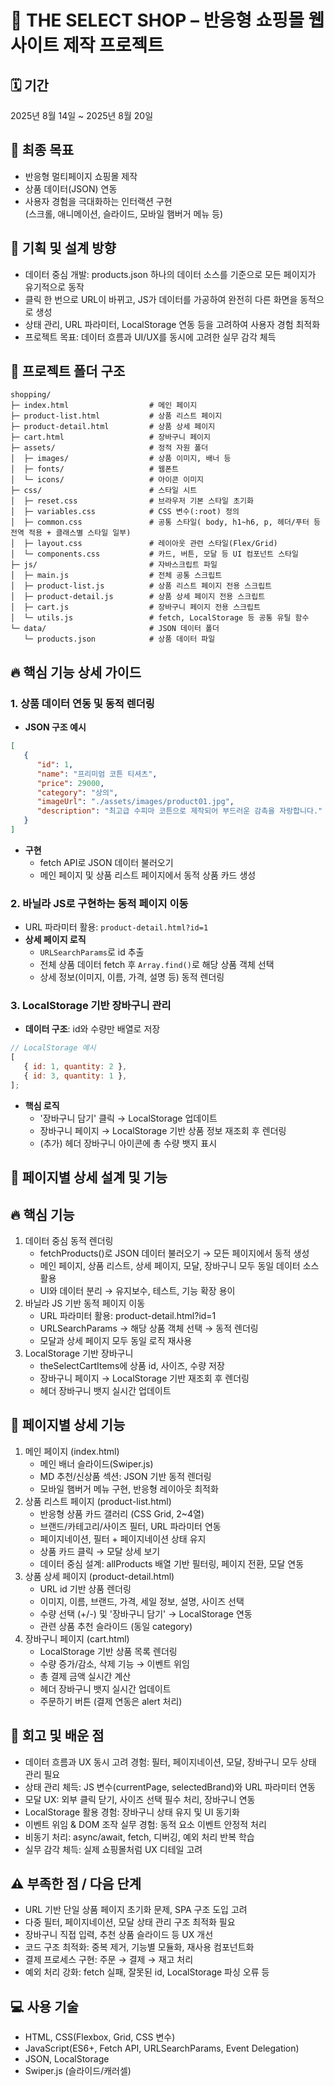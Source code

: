 # 🛒 THE SELECT SHOP – 반응형 쇼핑몰 웹사이트 제작 프로젝트

## 🗓 기간

2025년 8월 14일 ~ 2025년 8월 20일

## 📝 최종 목표

- 반응형 멀티페이지 쇼핑몰 제작
- 상품 데이터(JSON) 연동
- 사용자 경험을 극대화하는 인터랙션 구현  
  (스크롤, 애니메이션, 슬라이드, 모바일 햄버거 메뉴 등)

## 🧠 기획 및 설계 방향

- 데이터 중심 개발: products.json 하나의 데이터 소스를 기준으로 모든 페이지가 유기적으로 동작
- 클릭 한 번으로 URL이 바뀌고, JS가 데이터를 가공하여 완전히 다른 화면을 동적으로 생성
- 상태 관리, URL 파라미터, LocalStorage 연동 등을 고려하여 사용자 경험 최적화
- 프로젝트 목표: 데이터 흐름과 UI/UX를 동시에 고려한 실무 감각 체득

## 📂 프로젝트 폴더 구조

```
shopping/
├─ index.html                  # 메인 페이지
├─ product-list.html           # 상품 리스트 페이지
├─ product-detail.html         # 상품 상세 페이지
├─ cart.html                   # 장바구니 페이지
├─ assets/                     # 정적 자원 폴더
│  ├─ images/                  # 상품 이미지, 배너 등
│  ├─ fonts/                   # 웹폰트
│  └─ icons/                   # 아이콘 이미지
├─ css/                        # 스타일 시트
│  ├─ reset.css                # 브라우저 기본 스타일 초기화
│  ├─ variables.css            # CSS 변수(:root) 정의
│  ├─ common.css               # 공통 스타일( body, h1~h6, p, 헤더/푸터 등 전역 적용 + 클래스별 스타일 일부)
│  ├─ layout.css               # 레이아웃 관련 스타일(Flex/Grid)
│  └─ components.css           # 카드, 버튼, 모달 등 UI 컴포넌트 스타일
├─ js/                         # 자바스크립트 파일
│  ├─ main.js                  # 전체 공통 스크립트
│  ├─ product-list.js          # 상품 리스트 페이지 전용 스크립트
│  ├─ product-detail.js        # 상품 상세 페이지 전용 스크립트
│  ├─ cart.js                  # 장바구니 페이지 전용 스크립트
│  └─ utils.js                 # fetch, LocalStorage 등 공통 유틸 함수
└─ data/                       # JSON 데이터 폴더
   └─ products.json            # 상품 데이터 파일
```

## 🔥 핵심 기능 상세 가이드

### 1. 상품 데이터 연동 및 동적 렌더링

- **JSON 구조 예시**

```json
[
   {
      "id": 1,
      "name": "프리미엄 코튼 티셔츠",
      "price": 29000,
      "category": "상의",
      "imageUrl": "./assets/images/product01.jpg",
      "description": "최고급 수피마 코튼으로 제작되어 부드러운 감촉을 자랑합니다."
   }
]
```

- **구현**
   - fetch API로 JSON 데이터 불러오기
   - 메인 페이지 및 상품 리스트 페이지에서 동적 상품 카드 생성

### 2. 바닐라 JS로 구현하는 동적 페이지 이동

- URL 파라미터 활용: `product-detail.html?id=1`
- **상세 페이지 로직**
   - `URLSearchParams`로 id 추출
   - 전체 상품 데이터 fetch 후 `Array.find()`로 해당 상품 객체 선택
   - 상세 정보(이미지, 이름, 가격, 설명 등) 동적 렌더링

### 3. LocalStorage 기반 장바구니 관리

- **데이터 구조**: id와 수량만 배열로 저장

```javascript
// LocalStorage 예시
[
   { id: 1, quantity: 2 },
   { id: 3, quantity: 1 },
];
```

- **핵심 로직**
   - '장바구니 담기' 클릭 → LocalStorage 업데이트
   - 장바구니 페이지 → LocalStorage 기반 상품 정보 재조회 후 렌더링
   - (추가) 헤더 장바구니 아이콘에 총 수량 뱃지 표시

## 📄 페이지별 상세 설계 및 기능

## 🔥 핵심 기능

1. 데이터 중심 동적 렌더링
   - fetchProducts()로 JSON 데이터 불러오기 → 모든 페이지에서 동적 생성
   - 메인 페이지, 상품 리스트, 상세 페이지, 모달, 장바구니 모두 동일 데이터 소스 활용
   - UI와 데이터 분리 → 유지보수, 테스트, 기능 확장 용이
2. 바닐라 JS 기반 동적 페이지 이동
   - URL 파라미터 활용: product-detail.html?id=1
   - URLSearchParams → 해당 상품 객체 선택 → 동적 렌더링
   - 모달과 상세 페이지 모두 동일 로직 재사용
3. LocalStorage 기반 장바구니
   - theSelectCartItems에 상품 id, 사이즈, 수량 저장
   - 장바구니 페이지 → LocalStorage 기반 재조회 후 렌더링
   - 헤더 장바구니 뱃지 실시간 업데이트

## 📄 페이지별 상세 기능

1. 메인 페이지 (index.html)
   - 메인 배너 슬라이드(Swiper.js)
   - MD 추천/신상품 섹션: JSON 기반 동적 렌더링
   - 모바일 햄버거 메뉴 구현, 반응형 레이아웃 최적화
2. 상품 리스트 페이지 (product-list.html)
   - 반응형 상품 카드 갤러리 (CSS Grid, 2~4열)
   - 브랜드/카테고리/사이즈 필터, URL 파라미터 연동
   - 페이지네이션, 필터 + 페이지네이션 상태 유지
   - 상품 카드 클릭 → 모달 상세 보기
   - 데이터 중심 설계: allProducts 배열 기반 필터링, 페이지 전환, 모달 연동
3. 상품 상세 페이지 (product-detail.html)
   - URL id 기반 상품 렌더링
   - 이미지, 이름, 브랜드, 가격, 세일 정보, 설명, 사이즈 선택
   - 수량 선택 (+/-) 및 '장바구니 담기' → LocalStorage 연동
   - 관련 상품 추천 슬라이드 (동일 category)
4. 장바구니 페이지 (cart.html)
   - LocalStorage 기반 상품 목록 렌더링
   - 수량 증가/감소, 삭제 기능 → 이벤트 위임
   - 총 결제 금액 실시간 계산
   - 헤더 장바구니 뱃지 실시간 업데이트
   - 주문하기 버튼 (결제 연동은 alert 처리)

## 🧠 회고 및 배운 점

- 데이터 흐름과 UX 동시 고려 경험: 필터, 페이지네이션, 모달, 장바구니 모두 상태 관리 필요
- 상태 관리 체득: JS 변수(currentPage, selectedBrand)와 URL 파라미터 연동
- 모달 UX: 외부 클릭 닫기, 사이즈 선택 필수 처리, 장바구니 연동
- LocalStorage 활용 경험: 장바구니 상태 유지 및 UI 동기화
- 이벤트 위임 & DOM 조작 실무 경험: 동적 요소 이벤트 안정적 처리
- 비동기 처리: async/await, fetch, 디버깅, 예외 처리 반복 학습
- 실무 감각 체득: 실제 쇼핑몰처럼 UX 디테일 고려

## ⚠ 부족한 점 / 다음 단계

- URL 기반 단일 상품 페이지 초기화 문제, SPA 구조 도입 고려
- 다중 필터, 페이지네이션, 모달 상태 관리 구조 최적화 필요
- 장바구니 직접 입력, 추천 상품 슬라이드 등 UX 개선
- 코드 구조 최적화: 중복 제거, 기능별 모듈화, 재사용 컴포넌트화
- 결제 프로세스 구현: 주문 → 결제 → 재고 처리
- 예외 처리 강화: fetch 실패, 잘못된 id, LocalStorage 파싱 오류 등

## 💻 사용 기술

- HTML, CSS(Flexbox, Grid, CSS 변수)
- JavaScript(ES6+, Fetch API, URLSearchParams, Event Delegation)
- JSON, LocalStorage
- Swiper.js (슬라이드/캐러셀)
